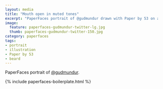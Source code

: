 ```yaml
---
layout: media
title: "Mouth open in muted tones"
excerpt: "PaperFaces portrait of @gudmundur drawn with Paper by 53 on an iPad."
image: 
  feature: paperfaces-gudmundur-twitter-lg.jpg
  thumb: paperfaces-gudmundur-twitter-150.jpg
category: paperfaces
tags: 
- portrait
- illustration
- Paper by 53
- beard
---
```


PaperFaces portrait of [@gudmundur](http://twitter.com/gudmundur).

{% include paperfaces-boilerplate.html %}